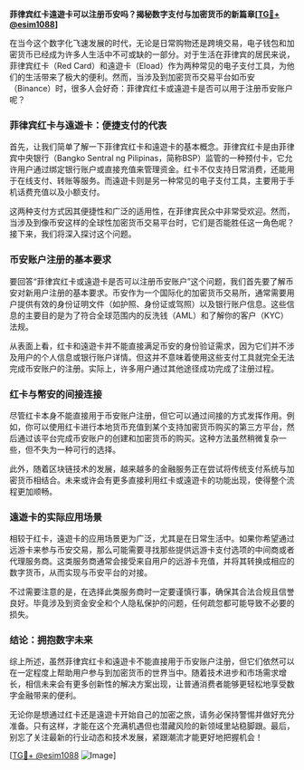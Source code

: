 **菲律宾红卡遠遊卡可以注册币安吗？揭秘数字支付与加密货币的新篇章[[TG💪+ @esim1088](https://t.me/s/esim1088)]**

在当今这个数字化飞速发展的时代，无论是日常购物还是跨境交易，电子钱包和加密货币已经成为许多人生活中不可或缺的一部分。对于生活在菲律宾的居民来说，菲律宾红卡（Red Card）和遠遊卡（Eload）作为两种常见的电子支付工具，为他们的生活带来了极大的便利。然而，当涉及到加密货币交易平台如币安（Binance）时，很多人会好奇：菲律宾红卡或遠遊卡是否可以用于注册币安账户呢？

### 菲律宾红卡与遠遊卡：便捷支付的代表

首先，让我们简单了解一下菲律宾红卡和遠遊卡的基本概念。菲律宾红卡是由菲律宾中央银行（Bangko Sentral ng Pilipinas，简称BSP）监管的一种预付卡，它允许用户通过绑定银行账户或直接充值来管理资金。红卡不仅支持日常消费，还能用于在线支付、转账等服务。而遠遊卡则是另一种常见的电子支付工具，主要用于手机话费充值以及小额支付。

这两种支付方式因其便捷性和广泛的适用性，在菲律宾民众中非常受欢迎。然而，当涉及到像币安这样的全球性加密货币交易平台时，它们是否能胜任这一角色呢？接下来，我们将深入探讨这个问题。

### 币安账户注册的基本要求

要回答“菲律宾红卡或遠遊卡是否可以注册币安账户”这个问题，我们首先要了解币安对新用户注册的基本要求。币安作为一个国际化的加密货币交易所，通常需要用户提供有效的身份证明文件（如护照、身份证或驾照）以及银行账户信息。这些信息的主要目的是为了符合全球范围内的反洗钱（AML）和了解你的客户（KYC）法规。

从表面上看，红卡和遠遊卡并不能直接满足币安的身份验证需求，因为它们并不涉及用户的个人信息或银行账户详情。但这并不意味着使用这些支付工具就完全无法完成币安账户的注册。实际上，许多用户通过其他途径成功完成了注册过程。

### 红卡与幣安的间接连接

尽管红卡本身不能直接用于币安账户注册，但它可以通过间接的方式发挥作用。例如，你可以使用红卡进行本地货币充值到某个支持加密货币购买的第三方平台，然后通过该平台完成币安账户的创建和加密货币的购买。这种方法虽然稍微复杂一些，但不失为一种可行的选择。

此外，随着区块链技术的发展，越来越多的金融服务正在尝试将传统支付系统与加密货币相结合。未来或许会有更多直接利用红卡或遠遊卡的功能出现，使得整个流程更加顺畅。

### 遠遊卡的实际应用场景

相较于红卡，遠遊卡的应用场景更为广泛，尤其是在日常生活中。如果你希望通过远游卡来参与币安交易，那么可能需要寻找那些提供远游卡支付选项的中间商或者代理服务商。这类服务商通常会接受来自用户的远游卡充值，并将其转换成相应的数字货币，从而实现与币安平台的对接。

不过需要注意的是，在选择此类服务商时一定要谨慎行事，确保其合法合规且信誉良好。毕竟涉及到资金安全和个人隐私保护的问题，任何疏忽都可能导致不必要的损失。

### 结论：拥抱数字未来

综上所述，虽然菲律宾红卡和遠遊卡不能直接用于币安账户注册，但它们依然可以在一定程度上帮助用户参与到加密货币的世界当中。随着技术进步和市场需求增长，相信未来会有更多创新性的解决方案出现，让普通消费者能够更轻松地享受数字金融带来的便利。

无论你是想通过红卡还是遠遊卡开始自己的加密之旅，请务必保持警惕并做好充分准备。只有这样，才能在这个充满机遇但也潜藏风险的新领域里站稳脚跟。最后，别忘了关注最新的行业动态和技术发展，紧跟潮流才能更好地把握机会！

[[TG💪+ @esim1088](https://t.me/s/esim1088) ![Image](https://i.postimg.cc/4NQfJmqS/Snipaste-2025-05-13-00-14-12.png)]